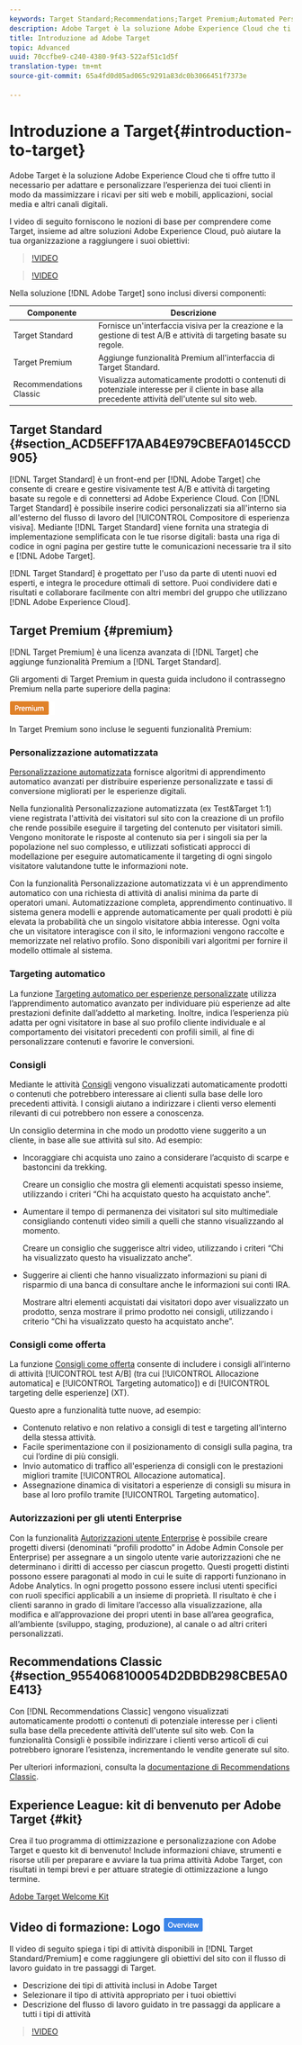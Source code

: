 ```yaml
---
keywords: Target Standard;Recommendations;Target Premium;Automated Personalization;auto-target;auto target;permissions;what is adobe target;
description: Adobe Target è la soluzione Adobe Experience Cloud che ti offre tutto il necessario per adattare e personalizzare l’esperienza dei tuoi clienti in modo da massimizzare i ricavi per siti web e mobili, applicazioni, social media e altri canali digitali.
title: Introduzione ad Adobe Target
topic: Advanced
uuid: 70ccfbe9-c240-4380-9f43-522af51c1d5f
translation-type: tm+mt
source-git-commit: 65a4fd0d05ad065c9291a83dc0b3066451f7373e

---
```



# Introduzione a Target{#introduction-to-target}

Adobe Target è la soluzione Adobe Experience Cloud che ti offre tutto il necessario per adattare e personalizzare l’esperienza dei tuoi clienti in modo da massimizzare i ricavi per siti web e mobili, applicazioni, social media e altri canali digitali.

I video di seguito forniscono le nozioni di base per comprendere come Target, insieme ad altre soluzioni Adobe Experience Cloud, può aiutare la tua organizzazione a raggiungere i suoi obiettivi:

>[!VIDEO](https://www.youtube.com/watch?v=O7fFTcV7toI)

>[!VIDEO](https://www.youtube.com/watch?v=qsgXjHdtgYE)

Nella soluzione [!DNL Adobe Target] sono inclusi diversi componenti:

| Componente | Descrizione |
|--- |--- |
| Target Standard | Fornisce un&#39;interfaccia visiva per la creazione e la gestione di test A/B e attività di targeting basate su regole. |
| Target Premium | Aggiunge funzionalità Premium all&#39;interfaccia di Target Standard. |
| Recommendations Classic | Visualizza automaticamente prodotti o contenuti di potenziale interesse per il cliente in base alla precedente attività dell&#39;utente sul sito web. |

## Target Standard {#section_ACD5EFF17AAB4E979CBEFA0145CCD905}

[!DNL Target Standard] è un front-end per [!DNL Adobe Target] che consente di creare e gestire visivamente test A/B e attività di targeting basate su regole e di connettersi ad Adobe Experience Cloud. Con [!DNL Target Standard] è possibile inserire codici personalizzati sia all&#39;interno sia all&#39;esterno del flusso di lavoro del [!UICONTROL Compositore di esperienza visiva]. Mediante [!DNL Target Standard] viene fornita una strategia di implementazione semplificata con le tue risorse digitali: basta una riga di codice in ogni pagina per gestire tutte le comunicazioni necessarie tra il sito e [!DNL Adobe Target].

[!DNL Target Standard] è progettato per l&#39;uso da parte di utenti nuovi ed esperti, e integra le procedure ottimali di settore. Puoi condividere dati e risultati e collaborare facilmente con altri membri del gruppo che utilizzano [!DNL Adobe Experience Cloud].

## Target Premium {#premium}

[!DNL Target Premium] è una licenza avanzata di [!DNL Target] che aggiunge funzionalità Premium a [!DNL Target Standard].

Gli argomenti di Target Premium in questa guida includono il contrassegno Premium nella parte superiore della pagina:

![Badge Premium](/help/assets/premium.png)

In Target Premium sono incluse le seguenti funzionalità Premium:

### Personalizzazione automatizzata

[Personalizzazione automatizzata](../c-activities/t-automated-personalization/automated-personalization.md#task_8AAF837796D74CF893CA2F88BA1491C9) fornisce algoritmi di apprendimento automatico avanzati per distribuire esperienze personalizzate e tassi di conversione migliorati per le esperienze digitali.

Nella funzionalità Personalizzazione automatizzata (ex Test&amp;Target 1:1) viene registrata l&#39;attività dei visitatori sul sito con la creazione di un profilo che rende possibile eseguire il targeting del contenuto per visitatori simili. Vengono monitorate le risposte al contenuto sia per i singoli sia per la popolazione nel suo complesso, e utilizzati sofisticati approcci di modellazione per eseguire automaticamente il targeting di ogni singolo visitatore valutandone tutte le informazioni note.

Con la funzionalità Personalizzazione automatizzata vi è un apprendimento automatico con una richiesta di attività di analisi minima da parte di operatori umani. Automatizzazione completa, apprendimento continuativo. Il sistema genera modelli e apprende automaticamente per quali prodotti è più elevata la probabilità che un singolo visitatore abbia interesse. Ogni volta che un visitatore interagisce con il sito, le informazioni vengono raccolte e memorizzate nel relativo profilo. Sono disponibili vari algoritmi per fornire il modello ottimale al sistema.

### Targeting automatico

La funzione [Targeting automatico per esperienze personalizzate](../c-activities/auto-target-to-optimize.md#concept_67779E5B7F67427A97D7EA2A6FB919B3) utilizza l’apprendimento automatico avanzato per individuare più esperienze ad alte prestazioni definite dall’addetto al marketing. Inoltre, indica l’esperienza più adatta per ogni visitatore in base al suo profilo cliente individuale e al comportamento dei visitatori precedenti con profili simili, al fine di personalizzare contenuti e favorire le conversioni.

### Consigli

Mediante le attività [Consigli](../c-recommendations/recommendations.md#concept_7556C8A4543942F2A77B13A29339C0C0) vengono visualizzati automaticamente prodotti o contenuti che potrebbero interessare ai clienti sulla base delle loro precedenti attività. I consigli aiutano a indirizzare i clienti verso elementi rilevanti di cui potrebbero non essere a conoscenza.

Un consiglio determina in che modo un prodotto viene suggerito a un cliente, in base alle sue attività sul sito. Ad esempio:

* Incoraggiare chi acquista uno zaino a considerare l’acquisto di scarpe e bastoncini da trekking.

   Creare un consiglio che mostra gli elementi acquistati spesso insieme, utilizzando i criteri “Chi ha acquistato questo ha acquistato anche”.

* Aumentare il tempo di permanenza dei visitatori sul sito multimediale consigliando contenuti video simili a quelli che stanno visualizzando al momento.

   Creare un consiglio che suggerisce altri video, utilizzando i criteri “Chi ha visualizzato questo ha visualizzato anche”.

* Suggerire ai clienti che hanno visualizzato informazioni su piani di risparmio di una banca di consultare anche le informazioni sui conti IRA.

   Mostrare altri elementi acquistati dai visitatori dopo aver visualizzato un prodotto, senza mostrare il primo prodotto nei consigli, utilizzando i criterio “Chi ha visualizzato questo ha acquistato anche”.

### Consigli come offerta

La funzione [Consigli come offerta](/help/c-recommendations/recommendations-as-an-offer.md) consente di includere i consigli all’interno di attività [!UICONTROL test A/B] (tra cui [!UICONTROL Allocazione automatica] e [!UICONTROL Targeting automatico]) e di [!UICONTROL targeting delle esperienze] (XT).

Questo apre a funzionalità tutte nuove, ad esempio:

* Contenuto relativo e non relativo a consigli di test e targeting all’interno della stessa attività.
* Facile sperimentazione con il posizionamento di consigli sulla pagina, tra cui l’ordine di più consigli.
* Invio automatico di traffico all&#39;esperienza di consigli con le prestazioni migliori tramite [!UICONTROL Allocazione automatica].
* Assegnazione dinamica di visitatori a esperienze di consigli su misura in base al loro profilo tramite [!UICONTROL Targeting automatico].

### Autorizzazioni per gli utenti Enterprise

Con la funzionalità [Autorizzazioni utente Enterprise](../administrating-target/c-user-management/property-channel/property-channel.md#concept_E396B16FA2024ADBA27BC056138F9838) è possibile creare progetti diversi (denominati “profili prodotto” in Adobe Admin Console per Enterprise) per assegnare a un singolo utente varie autorizzazioni che ne determinano i diritti di accesso per ciascun progetto. Questi progetti distinti possono essere paragonati al modo in cui le suite di rapporti funzionano in Adobe Analytics. In ogni progetto possono essere inclusi utenti specifici con ruoli specifici applicabili a un insieme di proprietà. Il risultato è che i clienti saranno in grado di limitare l’accesso alla visualizzazione, alla modifica e all’approvazione dei propri utenti in base all’area geografica, all’ambiente (sviluppo, staging, produzione), al canale o ad altri criteri personalizzati.

## Recommendations Classic {#section_9554068100054D2DBDB298CBE5A0E413}

Con [!DNL Recommendations Classic] vengono visualizzati automaticamente prodotti o contenuti di potenziale interesse per i clienti sulla base della precedente attività dell&#39;utente sul sito web. Con la funzionalità Consigli è possibile indirizzare i clienti verso articoli di cui potrebbero ignorare l’esistenza, incrementando le vendite generate sul sito.

Per ulteriori informazioni, consulta la [documentazione di Recommendations Classic](../assets/adobe-recommendations-classic.pdf).

## Experience League: kit di benvenuto per Adobe Target {#kit}

Crea il tuo programma di ottimizzazione e personalizzazione con Adobe Target e questo kit di benvenuto! Include informazioni chiave, strumenti e risorse utili per preparare e avviare la tua prima attività Adobe Target, con risultati in tempi brevi e per attuare strategie di ottimizzazione a lungo termine.

[Adobe Target Welcome Kit](https://expleague.azureedge.net/pdf/Adobe-Target-Welcome-Kit.pdf)

## Video di formazione: Logo ![Panoramica sui tipi di attività (9:03)](/help/assets/overview.png)

Il video di seguito spiega i tipi di attività disponibili in [!DNL Target Standard/Premium] e come raggiungere gli obiettivi del sito con il flusso di lavoro guidato in tre passaggi di Target.

* Descrizione dei tipi di attività inclusi in Adobe Target
* Selezionare il tipo di attività appropriato per i tuoi obiettivi
* Descrizione del flusso di lavoro guidato in tre passaggi da applicare a tutti i tipi di attività

>[!VIDEO](https://video.tv.adobe.com/v/17386)
